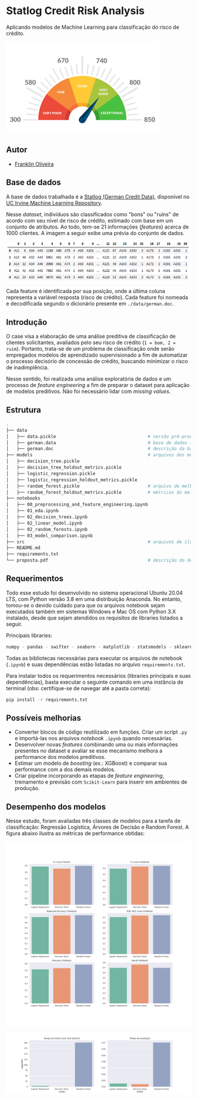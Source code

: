 # Statlog Credit Risk Analysis

Aplicando modelos de Machine Learning para classificação do risco de crédito.

<img src="./src/Credit-Scores.jpg" height=250px>

## Autor

- [Franklin Oliveira](https://www.linkedin.com/in/franklin-oliveira95/)

## Base de dados

A base de dados trabalhada é a [Statlog (German Credit Data)](https://archive.ics.uci.edu/ml/datasets/Statlog+%28German+Credit+Data%29), disponível no [UC Irvine Machine Learning Repository](https://archive.ics.uci.edu/ml/index.php). 

Nesse *dataset*, indivíduos são classificados como "bons" ou "ruins" de acordo com seu nível de risco de crédito, estimado com base em um conjunto de atributos. Ao todo, tem-se 21 informações (_features_) acerca de 1000 clientes. A imagem a seguir exibe uma prévia do conjunto de dados.

![](src/dataset_head.png)

Cada feature é identificada por sua posição, onde a última coluna representa a variável resposta (risco de crédito). Cada feature foi nomeada e decodificada segundo o dicionário presente em `./data/german.doc`.

## Introdução

O case visa a elaboração de uma análise preditiva de classificação de clientes solicitantes, avaliados pelo seu risco de crédito (`1 = bom, 2 = ruim`). Portanto, trata-se de um problema de classificação onde serão empregados modelos de aprendizado supervisionado a fim de automatizar o processo decisório de concessão de crédito, buscando minimizar o risco de inadimplência.

Nesse sentido, foi realizada uma análise exploratória de dados e um processo de *feature engineering* a fim de preparar o dataset para aplicação de modelos preditivos. Não foi necessário lidar com *missing values*. 

## Estrutura

```bash
.
├── data
│   ├── data.pickle                                   # versão pré-processada da base de dados
│   ├── german.data                                   # base de dados (raw)
│   ├── german.doc                                    # descrição da base de dados
├── models                                            # arquivos dos modelos salvos
│   ├── decision_tree.pickle                      
│   ├── decision_tree_holdout_metrics.pickle                      
│   ├── logistic_regression.pickle                      
│   ├── logistic_regression_holdout_metrics.pickle                      
│   ├── random_forest.pickle                          # arquivo do melhor modelo 
│   ├── random_forest_holdout_metrics.pickle          # métricas do melhor modelo no conjunto holdout            
├── notebooks
│   ├── 00_preprocessing_and_feature_engineering.ipynb
│   ├── 01_eda.ipynb
│   ├── 02_decision_trees.ipynb
│   ├── 02_linear_model.ipynb
│   ├── 02_random_forests.ipynb
│   ├── 03_model_comparison.ipynb
├── src                                               # arquivos de ilustração para o README 
├── README.md
├── requirements.txt        
└── proposta.pdf                                      # descrição do desafio em PDF
```

## Requerimentos

Todo esse estudo foi desenvolvido no sistema operacional Ubuntu 20.04 LTS, com Python versão 3.8 em uma distribuição Anaconda. No entanto, tomou-se o devido cuidado para que os arquivos notebook sejam executados também em sistemas Windows e Mac OS com Python 3.X instalado, desde que sejam atendidos os requisitos de libraries listados a seguir.

Principais libraries:

```sh
numpy - pandas - swifter - seaborn - matplotlib - statsmodels - sklearn 
```

Todas as bibliotecas necessárias para executar os arquivos de notebook (`.ipynb`) e suas dependências estão listadas no arquivo `requirements.txt`.

Para instalar todos os requerimentos necessários (libraries principais e suas dependências), basta executar o seguinte comando em uma instância de terminal (obs: certifique-se de navegar até a pasta correta):

```bash
pip install -r requirements.txt
```


## Possíveis melhorias

- Converter blocos de código reutilizado em funções. Criar um script `.py` e importá-las nos arquivos _notebook_ `.ipynb` quando necessárias. 
- Desenvolver novas _features_ combinando uma ou mais informações presentes no dataset e avaliar se esse mecanismo melhora a performance dos modelos preditivos.
- Estimar um modelo de _boosting_ (ex.: XGBoost) e comparar sua performance com a dos demais modelos.
- Criar pipeline incorporando as etapas de *feature engineering*, treinamento e previsão com `Scikit-Learn` para inserir em ambientes de produção.


## Desempenho dos modelos

Nesse estudo, foram avaliadas três classes de modelos para a tarefa de classificação: Regressão Logística, Árvores de Decisão e Random Forest. A figura abaixo ilustra as métricas de performance obtidas: 

![](src/holdout_performance_comparison.png)

![](src/time_comparison.png)